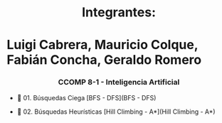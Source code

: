 <h1 align="center">Integrantes: </h1>
<h1> Luigi Cabrera, Mauricio Colque, Fabián Concha, Geraldo Romero </h1>
<h3 align="center">CCOMP 8-1 - Inteligencia Artificial</h3>

- 📝 01. Búsquedas Ciega [BFS - DFS](BFS - DFS)

- 📝 02. Búsquedas Heurísticas [Hill Climbing - A*](Hill Climbing - A*)
<p align="left">
</p>
